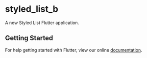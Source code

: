 # styled_list_b

A new Styled List Flutter application.

## Getting Started

For help getting started with Flutter, view our online
[documentation](https://flutter.io/).
